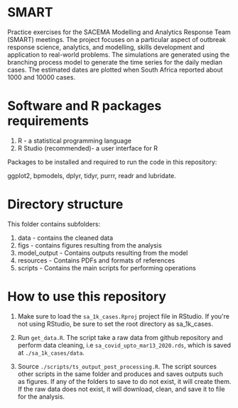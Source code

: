 # SMART
Practice exercises for the SACEMA Modelling and Analytics Response Team (SMART) meetings. The project focuses on a particular aspect of outbreak response science, analytics, and modelling, skills development and application to real-world problems. The simulations are generated using the branching process model to generate the time series for the daily median cases. The estimated dates are plotted when South Africa reported about 1000 and 10000 cases.


# Software and R packages requirements
1. R - a statistical programming language
2. R Studio (recommended)- a user interface for R 

Packages to be installed and required to run the code in this repository:

ggplot2, bpmodels, dplyr, tidyr, purrr, readr and lubridate.

# Directory structure
This folder contains subfolders:
1. data - contains the cleaned data  
2. figs - contains figures resulting from the analysis
3. model_output - Contains outputs resulting from the model
4. resources - Contains PDFs and formats of references
5. scripts - Contains the main scripts for performing operations

# How to use this repository
1. Make sure to load the 
`sa_1k_cases.Rproj` project file in RStudio. If you're not using 
RStudio, be sure to set the root directory as sa_1k_cases.

2. Run `get_data.R`. The script take a raw data from github repository and perform data cleaning, i.e `sa_covid_upto_mar13_2020.rds`, which is saved at `./sa_1k_cases/data`.

2. Source `./scripts/ts_output_post_processing.R`. The script sources
other scripts in the same folder and produces and saves outputs such
as figures. If any of the folders to save to do not exist, it will create them.
If the raw data does not exist, it will download, clean, and save it to file for the analysis.

